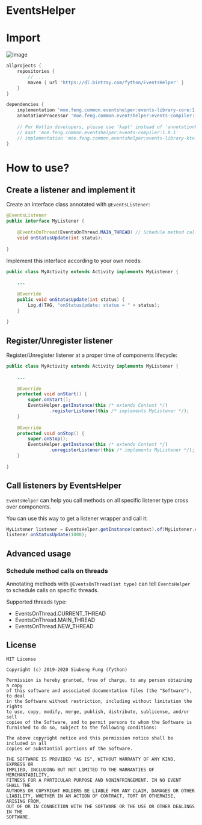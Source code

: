 EventsHelper
====

# Import

![image](https://api.bintray.com/packages/fython/EventsHelper/events-library-core/images/download.svg)

```groovy
allprojects {
    repositories {
        // ...
        maven { url 'https://dl.bintray.com/fython/EventsHelper' }
    }
}

dependencies {
    implementation 'moe.feng.common.eventshelper:events-library-core:1.0.1'
    annotationProcessor 'moe.feng.common.eventshelper:events-compiler:1.0.1'
    
    // For Kotlin developers, please use 'kapt' instead of 'annotationProcessor'
    // kapt 'moe.feng.common.eventshelper:events-compiler:1.0.1'
    // implementation 'moe.feng.common.eventshelper:events-library-ktx:1.0.1'
}
```

# How to use?

## Create a listener and implement it

Create an interface class annotated with `@EventsListener`:

```java
@EventsListener
public interface MyListener {
    
    @EventsOnThread(EventsOnThread.MAIN_THREAD) // Schedule method calls on main thread
    void onStatusUpdate(int status);
    
}
```

Implement this interface according to your own needs:

```java
public class MyActivity extends Activity implements MyListener {
    
    ...
    
    @Override
    public void onStatusUpdate(int status) {
        Log.d(TAG, "onStatusUpdate: status = " + status);
    }
    
}
```

## Register/Unregister listener

Register/Unregister listener at a proper time of components lifecycle:

```java
public class MyActivity extends Activity implements MyListener {
    
    ...
    
    @Override
    protected void onStart() {
        super.onStart();
        EventsHelper.getInstance(this /* extends Context */)
                .registerListener(this /* implements MyListener */);
    }
    
    @Override
    protected void onStop() {
        super.onStop();
        EventsHelper.getInstance(this /* extends Context */)
                .unregisterListener(this /* implements MyListener */);
    }
    
}
```

## Call listeners by EventsHelper

`EventsHelper` can help you call methods on all specific listener type cross over components.

You can use this way to get a listener wrapper and call it:

```java
MyListener listener = EventsHelper.getInstance(context).of(MyListener.class);
listener.onStatusUpdate(1000);
```

## Advanced usage

### Schedule method calls on threads

Annotating methods with `@EventsOnThread(int type)` can tell `EventsHelper` to schedule calls 
on specific threads.

Supported threads type:

- EventsOnThread.CURRENT_THREAD
- EventsOnThread.MAIN_THREAD
- EventsOnThread.NEW_THREAD

## License

```
MIT License

Copyright (c) 2019-2020 Siubeng Fung (fython)

Permission is hereby granted, free of charge, to any person obtaining a copy
of this software and associated documentation files (the "Software"), to deal
in the Software without restriction, including without limitation the rights
to use, copy, modify, merge, publish, distribute, sublicense, and/or sell
copies of the Software, and to permit persons to whom the Software is
furnished to do so, subject to the following conditions:

The above copyright notice and this permission notice shall be included in all
copies or substantial portions of the Software.

THE SOFTWARE IS PROVIDED "AS IS", WITHOUT WARRANTY OF ANY KIND, EXPRESS OR
IMPLIED, INCLUDING BUT NOT LIMITED TO THE WARRANTIES OF MERCHANTABILITY,
FITNESS FOR A PARTICULAR PURPOSE AND NONINFRINGEMENT. IN NO EVENT SHALL THE
AUTHORS OR COPYRIGHT HOLDERS BE LIABLE FOR ANY CLAIM, DAMAGES OR OTHER
LIABILITY, WHETHER IN AN ACTION OF CONTRACT, TORT OR OTHERWISE, ARISING FROM,
OUT OF OR IN CONNECTION WITH THE SOFTWARE OR THE USE OR OTHER DEALINGS IN THE
SOFTWARE.
```
